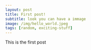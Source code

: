 ```yaml
---
layout: post
title: First post!
subtitle: look you can have a immage
image: /img/hello_world.jpeg
tags: [random, exciting-stuff]
---
```


This is the first post
